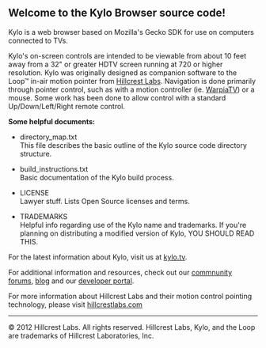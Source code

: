 Welcome to the Kylo Browser source code!
----------------------------------------

Kylo is a web browser based on Mozilla's Gecko SDK for use on computers 
connected to TVs. 

Kylo's on-screen controls are intended to be viewable from about 10 feet away from a 32" or greater HDTV screen running at 720 or higher resolution. Kylo was originally designed as companion software to the Loop&trade; in-air motion pointer from [Hillcrest Labs](http://hillcrestlabs.com). Navigation is done primarily through pointer control, such as with a motion controller (ie. [WarpiaTV](http://www.warpia.com/products/warpiatv-swp500)) or a mouse. Some work has been done to allow control with a standard Up/Down/Left/Right remote control.

__Some helpful documents:__  

- directory_map.txt  
This file describes the basic outline of the Kylo source code directory structure.

- build_instructions.txt  
Basic documentation of the Kylo build process.

- LICENSE  
Lawyer stuff. Lists Open Source licenses and terms.
	
- TRADEMARKS  
Helpful info regarding use of the Kylo name and trademarks. If you're planning on distributing a modified version of Kylo, YOU SHOULD READ THIS.

For the latest information about Kylo, visit us at [kylo.tv](http://kylo.tv).

For additional information and resources, check out our [commnunity forums](http://kylo.tv/community), [blog](http://team.kylo.tv) and our [developer portal](http://code.kylo.tv).

For more information about Hillcrest Labs and their motion control pointing technology, please visit [hillcrestlabs.com](http://hillcrestlabs.com)

* * *
&copy; 2012 Hillcrest Labs. All rights reserved. Hillcrest Labs, Kylo, and the Loop are trademarks of Hillcrest Laboratories, Inc.